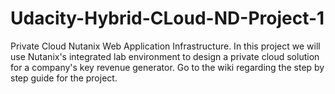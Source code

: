 # Udacity-Hybrid-CLoud-ND-Project-1
Private Cloud Nutanix Web Application Infrastructure.
In this project we will use Nutanix's integrated lab environment to design a private cloud solution for a company's key revenue generator.
Go to the wiki regarding the step by step guide for the project.
